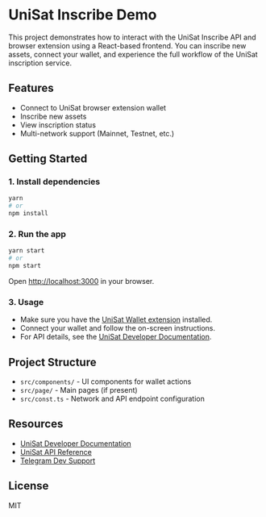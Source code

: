 # UniSat Inscribe Demo

This project demonstrates how to interact with the UniSat Inscribe API and browser extension using a React-based frontend. You can inscribe new assets, connect your wallet, and experience the full workflow of the UniSat inscription service.

## Features

- Connect to UniSat browser extension wallet
- Inscribe new assets
- View inscription status
- Multi-network support (Mainnet, Testnet, etc.)

## Getting Started

### 1. Install dependencies

```bash
yarn
# or
npm install
```

### 2. Run the app

```bash
yarn start
# or
npm start
```

Open [http://localhost:3000](http://localhost:3000) in your browser.

### 3. Usage

- Make sure you have the [UniSat Wallet extension](https://unisat.io/) installed.
- Connect your wallet and follow the on-screen instructions.
- For API details, see the [UniSat Developer Documentation](https://docs.unisat.io/).

## Project Structure

- `src/components/` - UI components for wallet actions
- `src/page/` - Main pages (if present)
- `src/const.ts` - Network and API endpoint configuration

## Resources

- [UniSat Developer Documentation](https://docs.unisat.io/)
- [UniSat API Reference](https://open-api.unisat.io/)
- [Telegram Dev Support](https://t.me/+w3I7K-OLj4JmODM1)

## License

MIT


